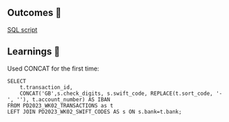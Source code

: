 ## Outcomes 🟰
[SQL script](https://github.com/duonglindaa/SQL_challenges/blob/main/Preppin%20Data/2023/W2/SQL%20script.sql)

<a name="learnings"></a>
## Learnings 🧠
Used CONCAT for the first time:
```
SELECT 
    t.transaction_id,
    CONCAT('GB',s.check_digits, s.swift_code, REPLACE(t.sort_code, '-', ''), t.account_number) AS IBAN
FROM PD2023_WK02_TRANSACTIONS as t
LEFT JOIN PD2023_WK02_SWIFT_CODES AS s ON s.bank=t.bank;
```


